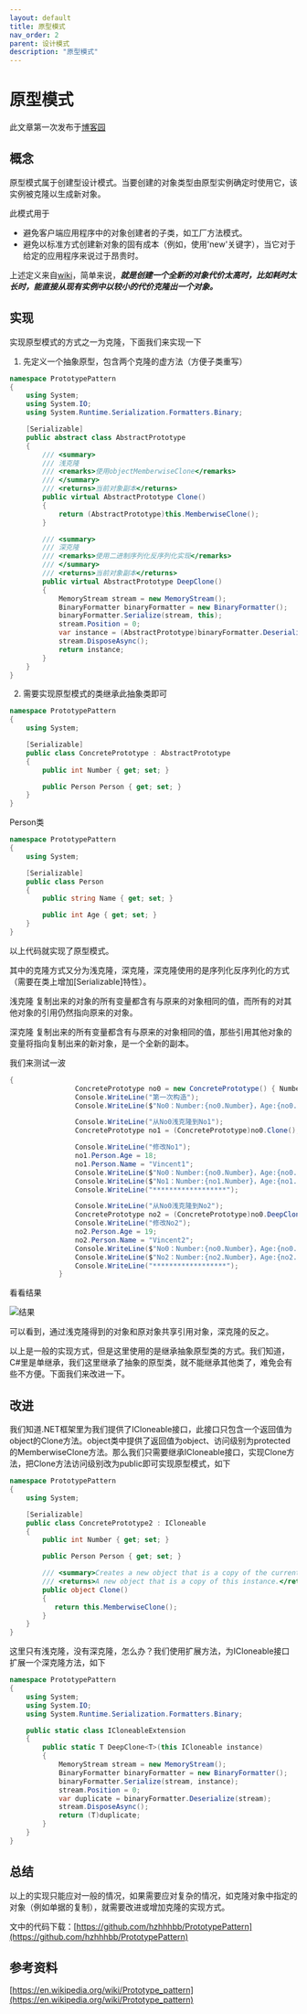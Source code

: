 ```yaml
---
layout: default
title: 原型模式
nav_order: 2
parent: 设计模式
description: "原型模式"
---
```


# 原型模式

此文章第一次发布于[博客园](https://www.cnblogs.com/hzhhhbb/p/11386236.html)

## 概念

原型模式属于创建型设计模式。当要创建的对象类型由原型实例确定时使用它，该实例被克隆以生成新对象。

此模式用于

- 避免客户端应用程序中的对象创建者的子类，如工厂方法模式。
- 避免以标准方式创建新对象的固有成本（例如，使用'new'关键字），当它对于给定的应用程序来说过于昂贵时。

上述定义来自[wiki](https://en.wikipedia.org/wiki/Prototype_pattern)，简单来说，***就是创建一个全新的对象代价太高时，比如耗时太长时，能直接从现有实例中以较小的代价克隆出一个对象。***

## 实现

实现原型模式的方式之一为克隆，下面我们来实现一下

1. 先定义一个抽象原型，包含两个克隆的虚方法（方便子类重写）
```csharp
namespace PrototypePattern
{
    using System;
    using System.IO;
    using System.Runtime.Serialization.Formatters.Binary;

    [Serializable]
    public abstract class AbstractPrototype 
    {
        /// <summary>
        /// 浅克隆
        /// <remarks>使用objectMemberwiseClone</remarks>
        /// </summary>
        /// <returns>当前对象副本</returns>
        public virtual AbstractPrototype Clone()
        {
            return (AbstractPrototype)this.MemberwiseClone();
        }

        /// <summary>
        /// 深克隆
        /// <remarks>使用二进制序列化反序列化实现</remarks>
        /// </summary>
        /// <returns>当前对象副本</returns>
        public virtual AbstractPrototype DeepClone()
        {
            MemoryStream stream = new MemoryStream();
            BinaryFormatter binaryFormatter = new BinaryFormatter();
            binaryFormatter.Serialize(stream, this);
            stream.Position = 0;
            var instance = (AbstractPrototype)binaryFormatter.Deserialize(stream);
            stream.DisposeAsync();
            return instance;
        }
    }
}
```
2. 需要实现原型模式的类继承此抽象类即可

```csharp
namespace PrototypePattern
{
    using System;

    [Serializable]
    public class ConcretePrototype : AbstractPrototype
    {
        public int Number { get; set; }

        public Person Person { get; set; }
    }
}
```

Person类

```csharp
namespace PrototypePattern
{
    using System;

    [Serializable]
    public class Person
    {
        public string Name { get; set; }

        public int Age { get; set; }
    }
}
```

以上代码就实现了原型模式。

其中的克隆方式又分为浅克隆，深克隆，深克隆使用的是序列化反序列化的方式（需要在类上增加[Serializable]特性）。

浅克隆
复制出来的对象的所有变量都含有与原来的对象相同的值，而所有的对其他对象的引用仍然指向原来的对象。

深克隆
复制出来的所有变量都含有与原来的对象相同的值，那些引用其他对象的变量将指向复制出来的新对象，是一个全新的副本。

我们来测试一波

```csharp
{
                ConcretePrototype no0 = new ConcretePrototype() { Number = 0, Person = new Person() { Age = 17, Name = "Vincent" } };
                Console.WriteLine("第一次构造");
                Console.WriteLine($"No0：Number:{no0.Number}，Age:{no0.Person.Age}，Name:{no0.Person.Name}");

                Console.WriteLine("从No0浅克隆到No1");
                ConcretePrototype no1 = (ConcretePrototype)no0.Clone();

                Console.WriteLine("修改No1");
                no1.Person.Age = 18;
                no1.Person.Name = "Vincent1";
                Console.WriteLine($"No0：Number:{no0.Number}，Age:{no0.Person.Age}，Name:{no0.Person.Name}");
                Console.WriteLine($"No1：Number:{no1.Number}，Age:{no1.Person.Age}，Name:{no1.Person.Name}");
                Console.WriteLine("******************");

                Console.WriteLine("从No0浅克隆到No2");
                ConcretePrototype no2 = (ConcretePrototype)no0.DeepClone();
                Console.WriteLine("修改No2");
                no2.Person.Age = 19;
                no2.Person.Name = "Vincent2";
                Console.WriteLine($"No0：Number:{no0.Number}，Age:{no0.Person.Age}，Name:{no0.Person.Name}");
                Console.WriteLine($"No2：Number:{no2.Number}，Age:{no2.Person.Age}，Name:{no2.Person.Name}");
                Console.WriteLine("******************");
            }
```

看看结果

![结果](/assets/images/docs/design-pattern/prototype-pattern/1.jpg)

可以看到，通过浅克隆得到的对象和原对象共享引用对象，深克隆的反之。

以上是一般的实现方式，但是这里使用的是继承抽象原型类的方式。我们知道，C#里是单继承，我们这里继承了抽象的原型类，就不能继承其他类了，难免会有些不方便。下面我们来改进一下。

## 改进

我们知道.NET框架里为我们提供了ICloneable接口，此接口只包含一个返回值为object的Clone方法。object类中提供了返回值为object、访问级别为protected的MemberwiseClone方法。那么我们只需要继承ICloneable接口，实现Clone方法，把Clone方法访问级别改为public即可实现原型模式，如下

```csharp
namespace PrototypePattern
{
    using System;

    [Serializable]
    public class ConcretePrototype2 : ICloneable
    {
        public int Number { get; set; }

        public Person Person { get; set; }

        /// <summary>Creates a new object that is a copy of the current instance.</summary>
        /// <returns>A new object that is a copy of this instance.</returns>
        public object Clone()
        {
           return this.MemberwiseClone();
        }
    }
}
```

这里只有浅克隆，没有深克隆，怎么办？我们使用扩展方法，为ICloneable接口扩展一个深克隆方法，如下

```csharp
namespace PrototypePattern
{
    using System;
    using System.IO;
    using System.Runtime.Serialization.Formatters.Binary;

    public static class ICloneableExtension
    {
        public static T DeepClone<T>(this ICloneable instance)
        {
            MemoryStream stream = new MemoryStream();
            BinaryFormatter binaryFormatter = new BinaryFormatter();
            binaryFormatter.Serialize(stream, instance);
            stream.Position = 0;
            var duplicate = binaryFormatter.Deserialize(stream);
            stream.DisposeAsync();
            return (T)duplicate;
        }
    }
}
```

## 总结
以上的实现只能应对一般的情况，如果需要应对复杂的情况，如克隆对象中指定的对象（例如单据的复制），就需要改进或增加克隆的实现方式。

文中的代码下载：[https://github.com/hzhhhbb/PrototypePattern](https://github.com/hzhhhbb/PrototypePattern)

## 参考资料
[https://en.wikipedia.org/wiki/Prototype_pattern](https://en.wikipedia.org/wiki/Prototype_pattern)
